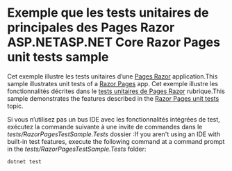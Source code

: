 # <a name="aspnet-core-razor-pages-unit-tests-sample"></a><span data-ttu-id="e5dd7-101">Exemple que les tests unitaires de principales des Pages Razor ASP.NET</span><span class="sxs-lookup"><span data-stu-id="e5dd7-101">ASP.NET Core Razor Pages unit tests sample</span></span>

<span data-ttu-id="e5dd7-102">Cet exemple illustre les tests unitaires d’une [Pages Razor](https://docs.microsoft.com/aspnet/core/mvc/razor-pages) application.</span><span class="sxs-lookup"><span data-stu-id="e5dd7-102">This sample illustrates unit tests of a [Razor Pages](https://docs.microsoft.com/aspnet/core/mvc/razor-pages) app.</span></span> <span data-ttu-id="e5dd7-103">Cet exemple illustre les fonctionnalités décrites dans le [tests unitaires de Pages Razor](https://docs.microsoft.com/aspnet/core/test/razor-pages-tests) rubrique.</span><span class="sxs-lookup"><span data-stu-id="e5dd7-103">This sample demonstrates the features described in the [Razor Pages unit tests](https://docs.microsoft.com/aspnet/core/test/razor-pages-tests) topic.</span></span>

<span data-ttu-id="e5dd7-104">Si vous n’utilisez pas un bus IDE avec les fonctionnalités intégrées de test, exécutez la commande suivante à une invite de commandes dans le *tests/RazorPagesTestSample.Tests* dossier :</span><span class="sxs-lookup"><span data-stu-id="e5dd7-104">If you aren't using an IDE with built-in test features, execute the following command at a command prompt in the *tests/RazorPagesTestSample.Tests* folder:</span></span>

```console
dotnet test
```
